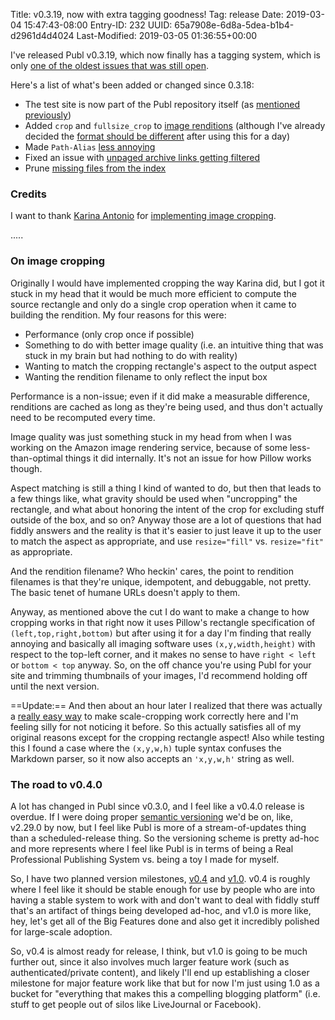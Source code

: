 Title: v0.3.19, now with extra tagging goodness!
Tag: release
Date: 2019-03-04 15:47:43-08:00
Entry-ID: 232
UUID: 65a7908e-6d8a-5dea-b1b4-d2961d4d4024
Last-Modified: 2019-03-05 01:36:55+00:00

I've released Publ v0.3.19, which now finally has a tagging system, which is only [one of the oldest issues that was still open](/issue/22).

Here's a list of what's been added or changed since 0.3.18:

* The test site is now part of the Publ repository itself (as [mentioned previously](332))
* Added `crop` and `fullsize_crop` to [image renditions](335) (although I've already decided the [format should be different](/issue/179) after using this for a day)
* Made `Path-Alias` [less annoying](/issue/166)
* Fixed an issue with [unpaged archive links getting filtered](/issue/175)
* Prune [missing files from the index](/issue/101)

### Credits

I want to thank [Karina Antonio](https://github.com/karinassuni) for [implementing image cropping](https://github.com/PlaidWeb/Publ/pull/169).

.....

### On image cropping

Originally I would have implemented cropping the way Karina did, but I got it stuck in my head that it would be much more efficient to compute the source rectangle and only do a single crop operation when it came to building the rendition. My four reasons for this were:

* Performance (only crop once if possible)
* Something to do with better image quality (i.e. an intuitive thing that was stuck in my brain but had nothing to do with reality)
* Wanting to match the cropping rectangle's aspect to the output aspect
* Wanting the rendition filename to only reflect the input box

Performance is a non-issue; even if it did make a measurable difference, renditions are cached as long as they're being used, and thus don't actually need to be recomputed every time.

Image quality was just something stuck in my head from when I was working on the Amazon image rendering service, because of some less-than-optimal things it did internally. It's not an issue for how Pillow works though.

Aspect matching is still a thing I kind of wanted to do, but then that leads to a few things like, what gravity should be used when "uncropping" the rectangle, and what about honoring the intent of the crop for excluding stuff outside of the box, and so on? Anyway those are a lot of questions that had fiddly answers and the reality is that it's easier to just leave it up to the user to match the aspect as appropriate, and use `resize="fill"` vs. `resize="fit"` as appropriate.

And the rendition filename? Who heckin' cares, the point to rendition filenames is that they're unique, idempotent, and debuggable, not pretty. The basic tenet of humane URLs doesn't apply to them.

Anyway, as mentioned above the cut I do want to make a change to how cropping works in that right now it uses Pillow's rectangle specification of `(left,top,right,bottom)` but after using it for a day I'm finding that really annoying and basically all imaging software uses `(x,y,width,height)` with respect to the top-left corner, and it makes no sense to have `right < left` or `bottom < top` anyway. So, on the off chance you're using Publ for your site and trimming thumbnails of your images, I'd recommend holding off until the next version.

==Update:== And then about an hour later I realized that there was actually a [really easy way](https://github.com/PlaidWeb/Publ/compare/v0.3.19..1b404926d916541f82e81fb314feea17130c9422) to make scale-cropping work correctly here and I'm feeling silly for not noticing it before. So this actually satisfies all of my original reasons except for the cropping rectangle aspect!  Also while testing this I found a case where the `(x,y,w,h)` tuple syntax confuses the Markdown parser, so it now also accepts an `'x,y,w,h'` string as well.

### The road to v0.4.0

A lot has changed in Publ since v0.3.0, and I feel like a v0.4.0 release is overdue. If I were doing proper [semantic versioning](https://semver.org) we'd be on, like, v2.29.0 by now, but I feel like Publ is more of a stream-of-updates thing than a scheduled-release thing. So the versioning scheme is pretty ad-hoc and more represents where I feel like Publ is in terms of being a Real Professional Publishing System vs. being a toy I made for myself.

So, I have two planned version milestones, [v0.4](https://github.com/PlaidWeb/Publ/milestone/2) and [v1.0](https://github.com/PlaidWeb/Publ/milestone/3). v0.4 is roughly where I feel like it should be stable enough for use by people who are into having a stable system to work with and don't want to deal with fiddly stuff that's an artifact of things being developed ad-hoc, and v1.0 is more like, hey, let's get all of the Big Features done and also get it incredibly polished for large-scale adoption.

So, v0.4 is almost ready for release, I think, but v1.0 is going to be much further out, since it also involves much larger feature work (such as authenticated/private content), and likely I'll end up establishing a closer milestone for major feature work like that but for now I'm just using 1.0 as a bucket for "everything that makes this a compelling blogging platform" (i.e. stuff to get people out of silos like LiveJournal or Facebook).

